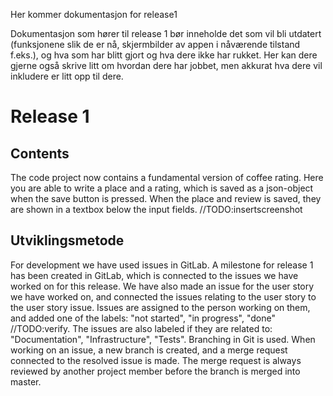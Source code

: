 Her kommer dokumentasjon for release1

Dokumentasjon som hører til release 1 bør inneholde det som vil bli utdatert (funksjonene slik de er nå, skjermbilder av appen i nåværende tilstand f.eks.), og hva som har blitt gjort og hva dere ikke har rukket. Her kan dere gjerne også skrive litt om hvordan dere har jobbet, men akkurat hva dere vil inkludere er litt opp til dere.
# Release 1
## Contents
The code project now contains a fundamental version of coffee rating. Here you are able to write a place and a rating, which is saved as a json-object when the save button is pressed. When the place and review is saved, they are shown in a textbox below the input fields.
//TODO:insertscreenshot

## Utviklingsmetode
For development we have used issues in GitLab. A milestone for release 1 has been created in GitLab, which is connected to the issues we have worked on for this release. We have also made an issue for the user story we have worked on, and connected the issues relating to the user story to the user story issue. Issues are assigned to the person working on them, and added one of the labels: "not started", "in progress", "done" //TODO:verify. The issues are also labeled if they are related to: "Documentation", "Infrastructure", "Tests".
Branching in Git is used. When working on an issue, a new branch is created, and a merge request connected to the resolved issue is made. The merge request is always reviewed by another project member before the branch is merged into master.